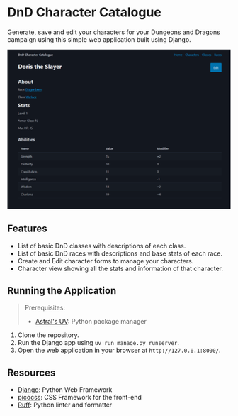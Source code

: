 # DnD Character Catalogue

Generate, save and edit your characters for your Dungeons and Dragons campaign using this simple web application built using Django.

![A screenshot of a character page of the application](./images/dnd-catalogue.png)

## Features

- List of basic DnD classes with descriptions of each class.
- List of basic DnD races with descriptions and base stats of each race.
- Create and Edit character forms to manage your characters.
- Character view showing all the stats and information of that character.

## Running the Application

> Prerequisites:
>
> - [Astral's UV](https://docs.astral.sh/uv/): Python package manager

1. Clone the repository.
2. Run the Django app using `uv run manage.py runserver`.
3. Open the web application in your browser at `http://127.0.0.1:8000/`.

## Resources

- [Django](https://www.djangoproject.com/): Python Web Framework
- [picocss](https://picocss.com/): CSS Framework for the front-end
- [Ruff](https://docs.astral.sh/ruff/): Python linter and formatter
